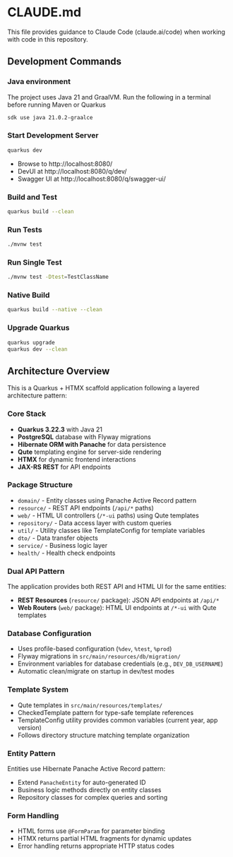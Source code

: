 # CLAUDE.md

This file provides guidance to Claude Code (claude.ai/code) when working with code in this repository.

## Development Commands

### Java environment
The project uses Java 21 and GraalVM. Run the following in a terminal before running Maven or Quarkus
```bash
sdk use java 21.0.2-graalce 
```

### Start Development Server
```bash
quarkus dev
```
- Browse to http://localhost:8080/
- DevUI at http://localhost:8080/q/dev/
- Swagger UI at http://localhost:8080/q/swagger-ui/

### Build and Test
```bash
quarkus build --clean
```

### Run Tests
```bash
./mvnw test
```

### Run Single Test
```bash
./mvnw test -Dtest=TestClassName
```

### Native Build
```bash
quarkus build --native --clean
```

### Upgrade Quarkus
```bash
quarkus upgrade
quarkus dev --clean
```

## Architecture Overview

This is a Quarkus + HTMX scaffold application following a layered architecture pattern:

### Core Stack
- **Quarkus 3.22.3** with Java 21
- **PostgreSQL** database with Flyway migrations
- **Hibernate ORM with Panache** for data persistence
- **Qute** templating engine for server-side rendering
- **HTMX** for dynamic frontend interactions
- **JAX-RS REST** for API endpoints

### Package Structure
- `domain/` - Entity classes using Panache Active Record pattern
- `resource/` - REST API endpoints (`/api/*` paths)
- `web/` - HTML UI controllers (`/*-ui` paths) using Qute templates
- `repository/` - Data access layer with custom queries
- `util/` - Utility classes like TemplateConfig for template variables
- `dto/` - Data transfer objects
- `service/` - Business logic layer
- `health/` - Health check endpoints

### Dual API Pattern
The application provides both REST API and HTML UI for the same entities:
- **REST Resources** (`resource/` package): JSON API endpoints at `/api/*`
- **Web Routers** (`web/` package): HTML UI endpoints at `/*-ui` with Qute templates

### Database Configuration
- Uses profile-based configuration (`%dev`, `%test`, `%prod`)
- Flyway migrations in `src/main/resources/db/migration/`
- Environment variables for database credentials (e.g., `DEV_DB_USERNAME`)
- Automatic clean/migrate on startup in dev/test modes

### Template System
- Qute templates in `src/main/resources/templates/`
- CheckedTemplate pattern for type-safe template references
- TemplateConfig utility provides common variables (current year, app version)
- Follows directory structure matching template organization

### Entity Pattern
Entities use Hibernate Panache Active Record pattern:
- Extend `PanacheEntity` for auto-generated ID
- Business logic methods directly on entity classes
- Repository classes for complex queries and sorting

### Form Handling
- HTML forms use `@FormParam` for parameter binding
- HTMX returns partial HTML fragments for dynamic updates
- Error handling returns appropriate HTTP status codes